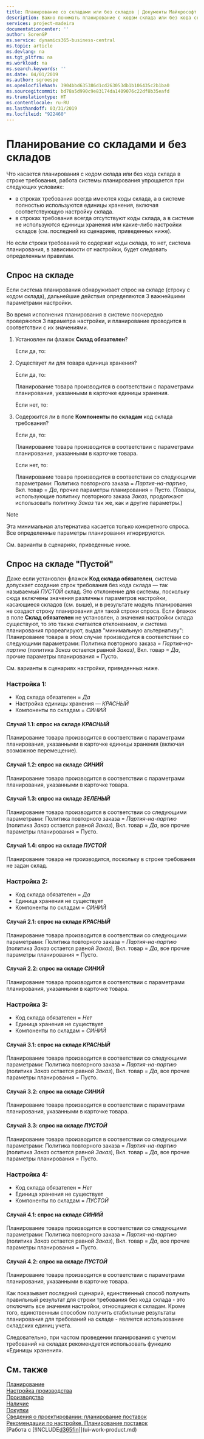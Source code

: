```yaml
---
title: Планирование со складами или без складов | Документы Майкрософт
description: Важно понимать планирование с кодом склада или без кода склада в строках требования.
services: project-madeira
documentationcenter: ''
author: SorenGP
ms.service: dynamics365-business-central
ms.topic: article
ms.devlang: na
ms.tgt_pltfrm: na
ms.workload: na
ms.search.keywords: ''
ms.date: 04/01/2019
ms.author: sgroespe
ms.openlocfilehash: 3904bbd635386d1cd263053db1b106435c2b1ba0
ms.sourcegitcommit: bd78a5d990c9e83174da1409076c22df8b35eafd
ms.translationtype: HT
ms.contentlocale: ru-RU
ms.lasthandoff: 03/31/2019
ms.locfileid: "922460"
---
```

# <a name="planning-with-or-without-locations"></a>Планирование со складами и без складов
Что касается планирования с кодом склада или без кода склада в строке требования, работа системы планирования упрощается при следующих условиях:  

-   в строках требования всегда имеются коды склада, а в системе полностью используются единицы хранения, включая соответствующую настройку склада.  
-   в строках требования всегда отсутствуют коды склада, а в системе не используются единицы хранения или какие-либо настройки складов (см. последний из сценариев, приведенных ниже).  

Но если строки требований то содержат коды склада, то нет, система планирования, в зависимости от настройки, будет следовать определенным правилам.  

## <a name="demand-at-location"></a>Спрос на складе  
Если система планирования обнаруживает спрос на складе (строку с кодом склада), дальнейшие действия определяются 3 важнейшими параметрами настройки.  

Во время исполнения планирования в системе поочередно проверяются 3 параметра настройки, и планирование проводится в соответствии с их значениями.  

1.  Установлен ли флажок **Склад обязателен**?  

    Если да, то:  

2.  Существует ли для товара единица хранения?  

    Если да, то:  

    Планирование товара производится в соответствии с параметрами планирования, указанными в карточке единицы хранения.  

    Если нет, то:  

3.  Содержится ли в поле **Компоненты по складам** код склада требования?  

    Если да, то:  

    Планирование товара производится в соответствии с параметрами планирования, указанными в карточке товара.  

    Если нет, то:  

    Планирование товара производится в соответствии со следующими параметрами: Политика повторного заказа =  *Партия-на-партию*, Вкл. товар =  *Да*, прочие параметры планирования = Пусто. (Товары, использующие политику повторного заказа  *Заказ*, продолжают использовать политику  *Заказ* так же, как и другие параметры.)  

> [!NOTE]  
>  Эта минимальная альтернатива касается только конкретного спроса. Все определенные параметры планирования игнорируются.  

См. варианты в сценариях, приведенные ниже.  

## <a name="demand-at-blank-location"></a>Спрос на складе "Пустой"  
Даже если установлен флажок **Код склада обязателен**, система допускает создание строк требования без кода склада — так называемый *ПУСТОЙ* склад. Это отклонение для системы, поскольку сюда включены значения различных параметров настройки, касающиеся складов (см. выше), и в результате модуль планирования не создаст строку планирования для такой строки спроса. Если флажок в поле **Склад обязателен** не установлен, а значения настройки склада существуют, то это также считается отклонением, и система планирования прореагируют, выдав "минимальную альтернативу":   
Планирование товара в этом случае производится в соответствии со следующими параметрами: Политика повторного заказа = *Партия-на-партию* (политика *Заказ* остается равной *Заказ)*, Вкл. товар = *Да*, прочие параметры планирования = Пусто.  

См. варианты в сценариях настройки, приведенных ниже.  

### <a name="setup-1"></a>Настройка 1:  

-   Код склада обязателен = *Да*  
-   Настройка единицы хранения —  *КРАСНЫЙ*  
-   Компоненты по складам =  *СИНИЙ*  

#### <a name="case-11-demand-is-at--red-location"></a>Случай 1.1: спрос на складе *КРАСНЫЙ*  

Планирование товара производится в соответствии с параметрами планирования, указанными в карточке единицы хранения (включая возможное перемещение).  

#### <a name="case-12-demand-is-at--blue-location"></a>Случай 1.2: спрос на складе *СИНИЙ*  

Планирование товара производится в соответствии с параметрами планирования, указанными в карточке товара.  

#### <a name="case-13-demand-is-at--green-location"></a>Случай 1.3: спрос на складе  *ЗЕЛЕНЫЙ*  

Планирование товара производится в соответствии со следующими параметрами: Политика повторного заказа = *Партия-на-партию* (политика *Заказ* остается равной *Заказ*), Вкл. товар = *Да*, все прочие параметры планирования = Пусто.  

#### <a name="case-14-demand-is-at--blank-location"></a>Случай 1.4: спрос на складе  *ПУСТОЙ*  

Планирование товара не производится, поскольку в строке требования не задан склад.  

### <a name="setup-2"></a>Настройка 2:  

-   Код склада обязателен = *Да*  
-   Единица хранения не существует  
-   Компоненты по складам =  *СИНИЙ*  

#### <a name="case-21-demand-is-at--red-location"></a>Случай 2.1: спрос на складе  *КРАСНЫЙ*  

Планирование товара производится в соответствии со следующими параметрами: Политика повторного заказа = *Партия-на-партию* (политика *Заказ* остается равной *Заказ*), Вкл. товар = *Да*, все прочие параметры планирования = Пусто.  

#### <a name="case-22-demand-is-at--blue-location"></a>Случай 2.2: спрос на складе *СИНИЙ*  

Планирование товара производится в соответствии с параметрами планирования, указанными в карточке товара.  

### <a name="setup-3"></a>Настройка 3:  

-   Код склада обязателен = *Нет*  
-   Единица хранения не существует  
-   Компоненты по складам =  *СИНИЙ*  

#### <a name="case-31-demand-is-at--red-location"></a>Случай 3.1: спрос на складе  *КРАСНЫЙ*  

Планирование товара производится в соответствии со следующими параметрами: Политика повторного заказа = *Партия-на-партию* (политика *Заказ* остается равной *Заказ*), Вкл. товар = *Да*, все прочие параметры планирования = Пусто.  

#### <a name="case-32-demand-is-at--blue-location"></a>Случай 3.2: спрос на складе *СИНИЙ*  

Планирование товара производится в соответствии с параметрами планирования, указанными в карточке товара.  

#### <a name="case-33-demand-is-at--blank-location"></a>Случай 3.3: спрос на складе  *ПУСТОЙ*  

Планирование товара производится в соответствии со следующими параметрами: Политика повторного заказа = *Партия-на-партию* (политика *Заказ* остается равной *Заказ*), Вкл. товар = *Да*, все прочие параметры планирования = Пусто.  

### <a name="setup-4"></a>Настройка 4:  

-   Код склада обязателен = *Нет*  
-   Единица хранения не существует  
-   Компоненты по складам =  *ПУСТОЙ*  

#### <a name="case-41-demand-is-at--blue-location"></a>Случай 4.1: спрос на складе  *СИНИЙ*  

Планирование товара производится в соответствии со следующими параметрами: Политика повторного заказа = *Партия-на-партию* (политика *Заказ* остается равной *Заказ*), Вкл. товар = *Да*, все прочие параметры планирования = Пусто.  

#### <a name="case-42-demand-is-at--blank-location"></a>Случай 4.2: спрос на складе  *ПУСТОЙ*  

Планирование товара производится в соответствии с параметрами планирования, указанными в карточке товара.  

Как показывает последний сценарий, единственный способ получить правильный результат для строки требования без кода склада - это отключить все значения настройки, относящиеся к складам. Кроме того, единственным способом получить стабильные результаты планирования для требований на складе - является использование складских единиц учета.  

Следовательно, при частом проведении планирования с учетом требований на складах рекомендуется использовать функцию «Единицы хранения».  

## <a name="see-also"></a>См. также
[Планирование](production-planning.md)    
[Настройка производства](production-configure-production-processes.md)  
[Производство](production-manage-manufacturing.md)    
[Наличие](inventory-manage-inventory.md)  
[Покупки](purchasing-manage-purchasing.md)  
[Сведения о проектировании: планирование поставок](design-details-supply-planning.md)   
[Рекомендации по настройке. Планирование поставок](setup-best-practices-supply-planning.md)  
[Работа с [!INCLUDE[d365fin](includes/d365fin_md.md)]](ui-work-product.md)  
